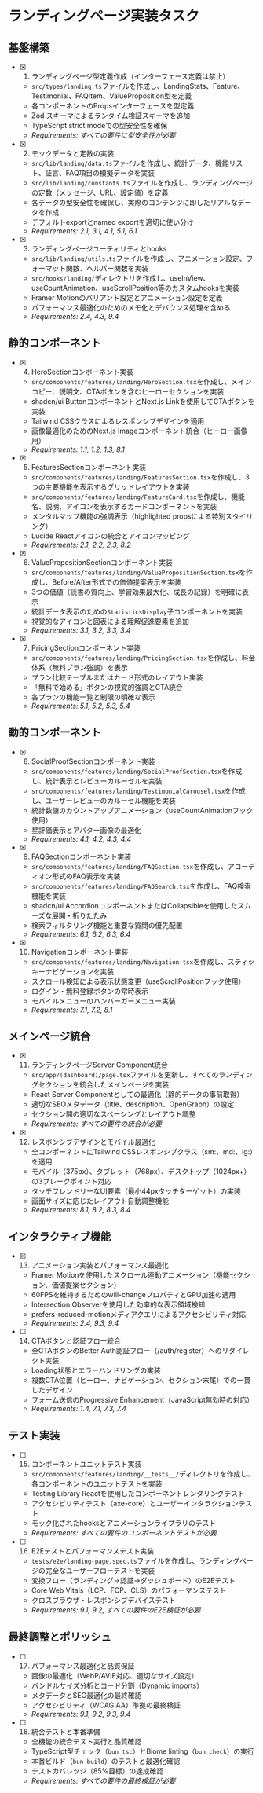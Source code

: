 # ランディングページ実装タスク

## 基盤構築

- [x] 1. ランディングページ型定義作成（インターフェース定義は禁止）
  - `src/types/landing.ts`ファイルを作成し、LandingStats、Feature、Testimonial、FAQItem、ValueProposition型を定義
  - 各コンポーネントのPropsインターフェースを型定義
  - Zod スキーマによるランタイム検証スキーマを追加
  - TypeScript strict modeでの型安全性を確保
  - _Requirements: すべての要件に型安全性が必要_

- [x] 2. モックデータと定数の実装
  - `src/lib/landing/data.ts`ファイルを作成し、統計データ、機能リスト、証言、FAQ項目の模擬データを実装
  - `src/lib/landing/constants.ts`ファイルを作成し、ランディングページの定数（メッセージ、URL、設定値）を定義
  - 各データの型安全性を確保し、実際のコンテンツに即したリアルなデータを作成
  - デフォルトexportとnamed exportを適切に使い分け
  - _Requirements: 2.1, 3.1, 4.1, 5.1, 6.1_

- [x] 3. ランディングページユーティリティとhooks
  - `src/lib/landing/utils.ts`ファイルを作成し、アニメーション設定、フォーマット関数、ヘルパー関数を実装
  - `src/hooks/landing/`ディレクトリを作成し、useInView、useCountAnimation、useScrollPosition等のカスタムhooksを実装
  - Framer Motionのバリアント設定とアニメーション設定を定義
  - パフォーマンス最適化のためのメモ化とデバウンス処理を含める
  - _Requirements: 2.4, 4.3, 9.4_

## 静的コンポーネント

- [x] 4. HeroSectionコンポーネント実装
  - `src/components/features/landing/HeroSection.tsx`を作成し、メインコピー、説明文、CTAボタンを含むヒーローセクションを実装
  - shadcn/ui ButtonコンポーネントとNext.js Linkを使用してCTAボタンを実装
  - Tailwind CSSクラスによるレスポンシブデザインを適用
  - 画像最適化のためのNext.js Imageコンポーネント統合（ヒーロー画像用）
  - _Requirements: 1.1, 1.2, 1.3, 8.1_

- [x] 5. FeaturesSectionコンポーネント実装
  - `src/components/features/landing/FeaturesSection.tsx`を作成し、3つの主要機能を表示するグリッドレイアウトを実装
  - `src/components/features/landing/FeatureCard.tsx`を作成し、機能名、説明、アイコンを表示するカードコンポーネントを実装
  - メンタルマップ機能の強調表示（highlighted propsによる特別スタイリング）
  - Lucide Reactアイコンの統合とアイコンマッピング
  - _Requirements: 2.1, 2.2, 2.3, 8.2_

- [x] 6. ValuePropositionSectionコンポーネント実装
  - `src/components/features/landing/ValuePropositionSection.tsx`を作成し、Before/After形式での価値提案表示を実装
  - 3つの価値（読書の質向上、学習効果最大化、成長の記録）を明確に表示
  - 統計データ表示のための`StatisticsDisplay`子コンポーネントを実装
  - 視覚的なアイコンと図表による理解促進要素を追加
  - _Requirements: 3.1, 3.2, 3.3, 3.4_

- [x] 7. PricingSectionコンポーネント実装
  - `src/components/features/landing/PricingSection.tsx`を作成し、料金体系（無料プラン強調）を表示
  - プラン比較テーブルまたはカード形式のレイアウト実装
  - 「無料で始める」ボタンの視覚的強調とCTA統合
  - 各プランの機能一覧と制限の明確な表示
  - _Requirements: 5.1, 5.2, 5.3, 5.4_

## 動的コンポーネント

- [x] 8. SocialProofSectionコンポーネント実装
  - `src/components/features/landing/SocialProofSection.tsx`を作成し、統計表示とレビューカルーセルを実装
  - `src/components/features/landing/TestimonialCarousel.tsx`を作成し、ユーザーレビューのカルーセル機能を実装
  - 統計数値のカウントアップアニメーション（useCountAnimationフック使用）
  - 星評価表示とアバター画像の最適化
  - _Requirements: 4.1, 4.2, 4.3, 4.4_

- [x] 9. FAQSectionコンポーネント実装
  - `src/components/features/landing/FAQSection.tsx`を作成し、アコーディオン形式のFAQ表示を実装
  - `src/components/features/landing/FAQSearch.tsx`を作成し、FAQ検索機能を実装
  - shadcn/ui AccordionコンポーネントまたはCollapsibleを使用したスムーズな展開・折りたたみ
  - 検索フィルタリング機能と重要な質問の優先配置
  - _Requirements: 6.1, 6.2, 6.3, 6.4_

- [x] 10. Navigationコンポーネント実装
  - `src/components/features/landing/Navigation.tsx`を作成し、スティッキーナビゲーションを実装
  - スクロール検知による表示状態変更（useScrollPositionフック使用）
  - ログイン・無料登録ボタンの常時表示
  - モバイルメニューのハンバーガーメニュー実装
  - _Requirements: 7.1, 7.2, 8.1_

## メインページ統合

- [x] 11. ランディングページServer Component統合
  - `src/app/(dashboard)/page.tsx`ファイルを更新し、すべてのランディングセクションを統合したメインページを実装
  - React Server Componentとしての最適化（静的データの事前取得）
  - 適切なSEOメタデータ（title、description、OpenGraph）の設定
  - セクション間の適切なスペーシングとレイアウト調整
  - _Requirements: すべての要件の統合が必要_

- [x] 12. レスポンシブデザインとモバイル最適化
  - 全コンポーネントにTailwind CSSレスポンシブクラス（sm:、md:、lg:）を適用
  - モバイル（375px）、タブレット（768px）、デスクトップ（1024px+）の3ブレークポイント対応
  - タッチフレンドリーなUI要素（最小44pxタッチターゲット）の実装
  - 画面サイズに応じたレイアウト自動調整機能
  - _Requirements: 8.1, 8.2, 8.3, 8.4_

## インタラクティブ機能

- [x] 13. アニメーション実装とパフォーマンス最適化
  - Framer Motionを使用したスクロール連動アニメーション（機能セクション、価値提案セクション）
  - 60FPSを維持するためのwill-changeプロパティとGPU加速の適用
  - Intersection Observerを使用した効率的な表示領域検知
  - prefers-reduced-motionメディアクエリによるアクセシビリティ対応
  - _Requirements: 2.4, 9.3, 9.4_

- [ ] 14. CTAボタンと認証フロー統合
  - 全CTAボタンのBetter Auth認証フロー（/auth/register）へのリダイレクト実装
  - Loading状態とエラーハンドリングの実装
  - 複数CTA位置（ヒーロー、ナビゲーション、セクション末尾）での一貫したデザイン
  - フォーム送信のProgressive Enhancement（JavaScript無効時の対応）
  - _Requirements: 1.4, 7.1, 7.3, 7.4_

## テスト実装

- [ ] 15. コンポーネントユニットテスト実装
  - `src/components/features/landing/__tests__/`ディレクトリを作成し、各コンポーネントのユニットテストを実装
  - Testing Library Reactを使用したコンポーネントレンダリングテスト
  - アクセシビリティテスト（axe-core）とユーザーインタラクションテスト
  - モック化されたhooksとアニメーションライブラリのテスト
  - _Requirements: すべての要件のコンポーネントテストが必要_

- [ ] 16. E2Eテストとパフォーマンステスト実装
  - `tests/e2e/landing-page.spec.ts`ファイルを作成し、ランディングページの完全なユーザーフローテストを実装
  - 変換フロー（ランディング→認証→ダッシュボード）のE2Eテスト
  - Core Web Vitals（LCP、FCP、CLS）のパフォーマンステスト
  - クロスブラウザ・レスポンシブデバイステスト
  - _Requirements: 9.1, 9.2, すべての要件のE2E検証が必要_

## 最終調整とポリッシュ

- [ ] 17. パフォーマンス最適化と品質保証
  - 画像の最適化（WebP/AVIF対応、適切なサイズ設定）
  - バンドルサイズ分析とコード分割（Dynamic imports）
  - メタデータとSEO最適化の最終確認
  - アクセシビリティ（WCAG AA）準拠の最終検証
  - _Requirements: 9.1, 9.2, 9.3, 9.4_

- [ ] 18. 統合テストと本番準備
  - 全機能の統合テスト実行と品質確認
  - TypeScript型チェック（`bun tsc`）とBiome linting（`bun check`）の実行
  - 本番ビルド（`bun build`）のテストと最適化確認
  - テストカバレッジ（85%目標）の達成確認
  - _Requirements: すべての要件の最終検証が必要_